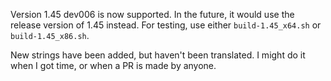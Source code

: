 Version 1.45 dev006 is now supported. In the future, it would use the release version of 1.45 instead. For testing, use either `build-1.45_x64.sh` or `build-1.45_x86.sh`.

New strings have been added, but haven't been translated. I might do it when I got time, or when a PR is made by anyone.